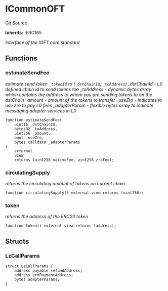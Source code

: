 # ICommonOFT

[Git Source](https://github.com/manifoldfinance/mevETH2/blob/25149b626aad16b7ef2da38d73bddd982040bc12/src/interfaces/ICommonOFT.sol)

**Inherits:** IERC165

_Interface of the IOFT core standard_

## Functions

### estimateSendFee

_estimate send token `_tokenId` to (`_dstChainId`, `_toAddress`) \_dstChainId - L0 defined chain id to send tokens too \_toAddress - dynamic bytes array which contains the address to whom you are sending tokens to on the dstChain \_amount - amount of the tokens to transfer \_useZro - indicates to use zro to pay L0 fees \_adapterParam - flexible bytes array to indicate messaging adapter services in L0_

```solidity
function estimateSendFee(
    uint16 _dstChainId,
    bytes32 _toAddress,
    uint256 _amount,
    bool _useZro,
    bytes calldata _adapterParams
)
    external
    view
    returns (uint256 nativeFee, uint256 zroFee);
```

### circulatingSupply

_returns the circulating amount of tokens on current chain_

```solidity
function circulatingSupply() external view returns (uint256);
```

### token

_returns the address of the ERC20 token_

```solidity
function token() external view returns (address);
```

## Structs

### LzCallParams

```solidity
struct LzCallParams {
    address payable refundAddress;
    address zroPaymentAddress;
    bytes adapterParams;
}
```
